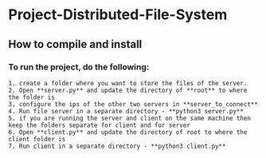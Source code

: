 # Project-Distributed-File-System

## How to compile and install

### To run the project, do the following:

    1. create a folder where you want to store the files of the server.
    2. Open **server.py** and update the directory of **root** to where the folder is
    3. configure the ips of the other two servers in **server_to_connect**
    4. Run file server in a separate directory - **python3 server.py**
    5. if you are running the server and client on the same machine then keep the folders separate for client and for server
    6. Open **client.py** and update the directory of root to where the client folder is
    7. Run client in a separate directory - **python3 client.py**
